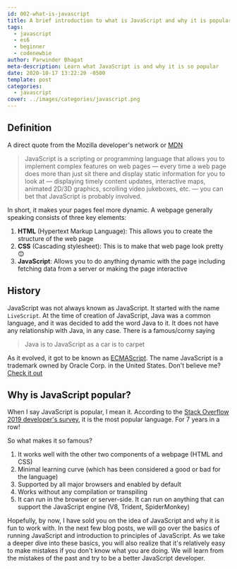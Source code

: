 ```yaml
---
id: 002-what-is-javascript
title: A brief introduction to what is JavaScript and why it is popular
tags:
  - javascript
  - es6
  - beginner
  - codenewbie
author: Parwinder Bhagat
meta-description: Learn what JavaScript is and why it is so popular
date: 2020-10-17 13:22:20 -0500
template: post
categories:
  - javascript
cover: ../images/categories/javascript.png
---
```


## Definition

A direct quote from the Mozilla developer's network or [MDN](https://developer.mozilla.org/en-US/docs/Learn/JavaScript/First_steps/What_is_JavaScript)

>JavaScript is a scripting or programming language that allows you to implement complex features on web pages — every time a web page does more than just sit there and display static information for you to look at — displaying timely content updates, interactive maps, animated 2D/3D graphics, scrolling video jukeboxes, etc. — you can bet that JavaScript is probably involved.

In short, it makes your pages feel more dynamic. A webpage generally speaking consists of three key elements:

1. **HTML** (Hypertext Markup Language): This allows you to create the structure of the web page
2. **CSS** (Cascading stylesheet): This is to make that web page look pretty 😊
3. **JavaScript**: Allows you to do anything dynamic with the page including fetching data from a server or making the page interactive

## History

JavaScript was not always known as JavaScript. It started with the name `LiveScript`. At the time of creation of JavaScript, Java was a common language, and it was decided to add the word Java to it. It does not have any relationship with Java, in any case. There is a famous/corny saying

> Java is to JavaScript as a car is to carpet

As it evolved, it got to be known as [ECMAScript](https://en.wikipedia.org/wiki/ECMAScript). The name JavaScript is a trademark owned by Oracle Corp. in the United States. Don't believe me? [Check it out](http://tsdr.uspto.gov/#caseNumber=75026640&caseType=SERIAL_NO&searchType=statusSearch)

## Why is JavaScript popular?

When I say JavaScript is popular, I mean it. According to the [Stack Overflow 2019 developer's survey](https://insights.stackoverflow.com/survey/2019#technology), it is the most popular language. For 7 years in a row!

So what makes it so famous?

1. It works well with the other two components of a webpage (HTML and CSS)
2. Minimal learning curve (which has been considered a good or bad for the language)
3. Supported by all major browsers and enabled by default
4. Works without any compilation or transpiling
5. It can run in the browser or server-side. It can run on anything that can support the JavaScript engine (V8, Trident, SpiderMonkey)

Hopefully, by now, I have sold you on the idea of JavaScript and why it is fun to work with. In the next few blog posts, we will go over the basics of running JavaScript and introduction to principles of JavaScript. As we take a deeper dive into these basics, you will also realize that it's relatively easy to make mistakes if you don't know what you are doing. We will learn from the mistakes of the past and try to be a better JavaScript developer.
